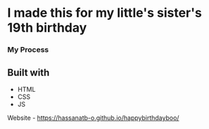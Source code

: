 # I made this for my little's sister's 19th birthday

### My Process

## Built with
- HTML
- CSS
- JS

Website - https://hassanatb-o.github.io/happybirthdayboo/
